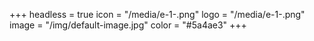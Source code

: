+++
headless = true
icon = "/media/e-1-.png"
logo = "/media/e-1-.png"
image = "/img/default-image.jpg"
color = "#5a4ae3"
+++
